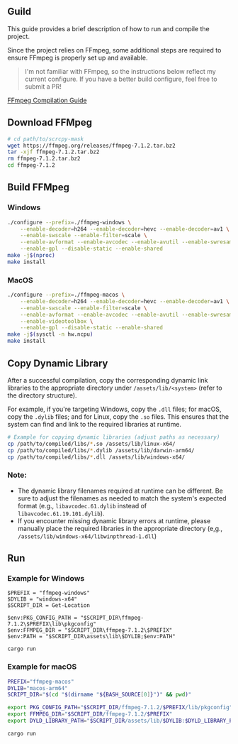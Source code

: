## Guild

This guide provides a brief description of how to run and compile the project.

Since the project relies on FFmpeg, some additional steps are required to ensure FFmpeg is properly set up and available.

> I'm not familiar with FFmpeg, so the instructions below reflect my current configure. If you have a better build configure, feel free to submit a PR!

[FFmpeg Compilation Guide](https://trac.ffmpeg.org/wiki/CompilationGuide)

## Download FFMpeg

``` bash
# cd path/to/scrcpy-mask
wget https://ffmpeg.org/releases/ffmpeg-7.1.2.tar.bz2
tar -xjf ffmpeg-7.1.2.tar.bz2
rm ffmpeg-7.1.2.tar.bz2
cd ffmpeg-7.1.2
```

## Build FFMpeg

### Windows

```bash
./configure --prefix=./ffmpeg-windows \
    --enable-decoder=h264 --enable-decoder=hevc --enable-decoder=av1 \
    --enable-swscale --enable-filter=scale \
    --enable-avformat --enable-avcodec --enable-avutil --enable-swresample \
    --enable-gpl --disable-static --enable-shared
make -j$(nproc)
make install
```

### MacOS

```bash
./configure --prefix=./ffmpeg-macos \
    --enable-decoder=h264 --enable-decoder=hevc --enable-decoder=av1 \
    --enable-swscale --enable-filter=scale \
    --enable-avformat --enable-avcodec --enable-avutil --enable-swresample \
    --enable-videotoolbox \
    --enable-gpl --disable-static --enable-shared
make -j$(sysctl -n hw.ncpu)
make install
```

## Copy Dynamic Library

After a successful compilation, copy the corresponding dynamic link libraries to the appropriate directory under `/assets/lib/<system>` (refer to the directory structure).

For example, if you're targeting Windows, copy the `.dll` files; for macOS, copy the `.dylib` files; and for Linux, copy the `.so` files. This ensures that the system can find and link to the required libraries at runtime.

```bash
# Example for copying dynamic libraries (adjust paths as necessary)
cp /path/to/compiled/libs/*.so /assets/lib/linux-x64/
cp /path/to/compiled/libs/*.dylib /assets/lib/darwin-arm64/
cp /path/to/compiled/libs/*.dll /assets/lib/windows-x64/
```

### Note:

- The dynamic library filenames required at runtime can be different. Be sure to adjust the filenames as needed to match the system's expected format (e.g., `libavcodec.61.dylib` instead of `libavcodec.61.19.101.dylib`).
- If you encounter missing dynamic library errors at runtime, please manually place the required libraries in the appropriate directory (e,g., `/assets/lib/windows-x64/libwinpthread-1.dll`)

## Run

### Example for Windows

```pwsh
$PREFIX = "ffmpeg-windows"
$DYLIB = "windows-x64"
$SCRIPT_DIR = Get-Location

$env:PKG_CONFIG_PATH = "$SCRIPT_DIR\ffmpeg-7.1.2\$PREFIX\lib\pkgconfig"
$env:FFMPEG_DIR = "$SCRIPT_DIR\ffmpeg-7.1.2\$PREFIX"
$env:PATH = "$SCRIPT_DIR\assets\lib\$DYLIB;$env:PATH"

cargo run
```

### Example for macOS

```bash
PREFIX="ffmpeg-macos"
DYLIB="macos-arm64"
SCRIPT_DIR="$(cd "$(dirname "${BASH_SOURCE[0]}")" && pwd)"

export PKG_CONFIG_PATH="$SCRIPT_DIR/ffmpeg-7.1.2/$PREFIX/lib/pkgconfig"
export FFMPEG_DIR="$SCRIPT_DIR/ffmpeg-7.1.2/$PREFIX"
export DYLD_LIBRARY_PATH="$SCRIPT_DIR/assets/lib/$DYLIB:$DYLD_LIBRARY_PATH"

cargo run
```

